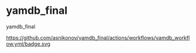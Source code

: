 # yamdb_final
yamdb_final

https://github.com/asnikonov/yamdb_final/actions/workflows/yamdb_workflow.yml/badge.svg
